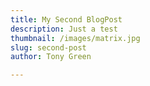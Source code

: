 ```yaml
---
title: My Second BlogPost
description: Just a test
thumbnail: /images/matrix.jpg
slug: second-post
author: Tony Green

---
```




